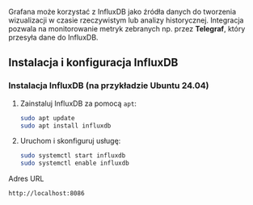 Grafana może korzystać z InfluxDB jako źródła danych do tworzenia wizualizacji w czasie rzeczywistym lub analizy historycznej. Integracja pozwala na monitorowanie metryk zebranych np. przez **Telegraf**, który przesyła dane do InfluxDB.

## Instalacja i konfiguracja InfluxDB

### Instalacja InfluxDB (na przykładzie Ubuntu 24.04)

1. Zainstaluj InfluxDB za pomocą `apt`:
   ```bash
   sudo apt update
   sudo apt install influxdb
   ```

2. Uruchom i skonfiguruj usługę:
   ```bash
   sudo systemctl start influxdb
   sudo systemctl enable influxdb
   ```

Adres URL
```
http://localhost:8086
```

